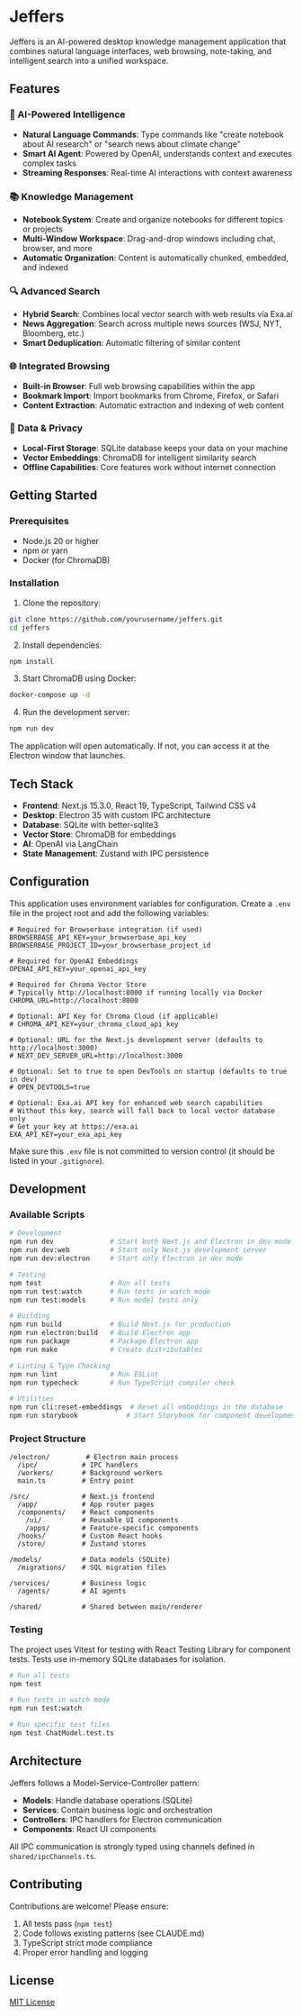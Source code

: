 # Jeffers

Jeffers is an AI-powered desktop knowledge management application that combines natural language interfaces, web browsing, note-taking, and intelligent search into a unified workspace.

## Features

### 🧠 AI-Powered Intelligence
- **Natural Language Commands**: Type commands like "create notebook about AI research" or "search news about climate change"
- **Smart AI Agent**: Powered by OpenAI, understands context and executes complex tasks
- **Streaming Responses**: Real-time AI interactions with context awareness

### 📚 Knowledge Management
- **Notebook System**: Create and organize notebooks for different topics or projects
- **Multi-Window Workspace**: Drag-and-drop windows including chat, browser, and more
- **Automatic Organization**: Content is automatically chunked, embedded, and indexed

### 🔍 Advanced Search
- **Hybrid Search**: Combines local vector search with web results via Exa.ai
- **News Aggregation**: Search across multiple news sources (WSJ, NYT, Bloomberg, etc.)
- **Smart Deduplication**: Automatic filtering of similar content

### 🌐 Integrated Browsing
- **Built-in Browser**: Full web browsing capabilities within the app
- **Bookmark Import**: Import bookmarks from Chrome, Firefox, or Safari
- **Content Extraction**: Automatic extraction and indexing of web content

### 💾 Data & Privacy
- **Local-First Storage**: SQLite database keeps your data on your machine
- **Vector Embeddings**: ChromaDB for intelligent similarity search
- **Offline Capabilities**: Core features work without internet connection

## Getting Started

### Prerequisites

- Node.js 20 or higher
- npm or yarn
- Docker (for ChromaDB)

### Installation

1. Clone the repository:
```bash
git clone https://github.com/yourusername/jeffers.git
cd jeffers
```

2. Install dependencies:
```bash
npm install
```

3. Start ChromaDB using Docker:
```bash
docker-compose up -d
```

4. Run the development server:
```bash
npm run dev
```

The application will open automatically. If not, you can access it at the Electron window that launches.

## Tech Stack

- **Frontend**: Next.js 15.3.0, React 19, TypeScript, Tailwind CSS v4
- **Desktop**: Electron 35 with custom IPC architecture
- **Database**: SQLite with better-sqlite3
- **Vector Store**: ChromaDB for embeddings
- **AI**: OpenAI via LangChain
- **State Management**: Zustand with IPC persistence

## Configuration

This application uses environment variables for configuration. Create a `.env` file in the project root and add the following variables:

```dotenv
# Required for Browserbase integration (if used)
BROWSERBASE_API_KEY=your_browserbase_api_key
BROWSERBASE_PROJECT_ID=your_browserbase_project_id

# Required for OpenAI Embeddings
OPENAI_API_KEY=your_openai_api_key

# Required for Chroma Vector Store
# Typically http://localhost:8000 if running locally via Docker
CHROMA_URL=http://localhost:8000

# Optional: API Key for Chroma Cloud (if applicable)
# CHROMA_API_KEY=your_chroma_cloud_api_key

# Optional: URL for the Next.js development server (defaults to http://localhost:3000)
# NEXT_DEV_SERVER_URL=http://localhost:3000

# Optional: Set to true to open DevTools on startup (defaults to true in dev)
# OPEN_DEVTOOLS=true

# Optional: Exa.ai API key for enhanced web search capabilities
# Without this key, search will fall back to local vector database only
# Get your key at https://exa.ai
EXA_API_KEY=your_exa_api_key
```

Make sure this `.env` file is not committed to version control (it should be listed in your `.gitignore`).

## Development

### Available Scripts

```bash
# Development
npm run dev              # Start both Next.js and Electron in dev mode
npm run dev:web          # Start only Next.js development server
npm run dev:electron     # Start only Electron in dev mode

# Testing
npm test                 # Run all tests
npm run test:watch       # Run tests in watch mode
npm run test:models      # Run model tests only

# Building
npm run build            # Build Next.js for production
npm run electron:build   # Build Electron app
npm run package          # Package Electron app
npm run make             # Create distributables

# Linting & Type Checking
npm run lint             # Run ESLint
npm run typecheck        # Run TypeScript compiler check

# Utilities
npm run cli:reset-embeddings  # Reset all embeddings in the database
npm run storybook            # Start Storybook for component development
```

### Project Structure

```
/electron/         # Electron main process
  /ipc/           # IPC handlers
  /workers/       # Background workers
  main.ts         # Entry point

/src/             # Next.js frontend
  /app/           # App router pages
  /components/    # React components
    /ui/          # Reusable UI components
    /apps/        # Feature-specific components
  /hooks/         # Custom React hooks
  /store/         # Zustand stores

/models/          # Data models (SQLite)
  /migrations/    # SQL migration files

/services/        # Business logic
  /agents/        # AI agents

/shared/          # Shared between main/renderer
```

### Testing

The project uses Vitest for testing with React Testing Library for component tests. Tests use in-memory SQLite databases for isolation.

```bash
# Run all tests
npm test

# Run tests in watch mode
npm run test:watch

# Run specific test files
npm test ChatModel.test.ts
```

## Architecture

Jeffers follows a Model-Service-Controller pattern:

- **Models**: Handle database operations (SQLite)
- **Services**: Contain business logic and orchestration
- **Controllers**: IPC handlers for Electron communication
- **Components**: React UI components

All IPC communication is strongly typed using channels defined in `shared/ipcChannels.ts`.

## Contributing

Contributions are welcome! Please ensure:

1. All tests pass (`npm test`)
2. Code follows existing patterns (see CLAUDE.md)
3. TypeScript strict mode compliance
4. Proper error handling and logging

## License

[MIT License](LICENSE)
